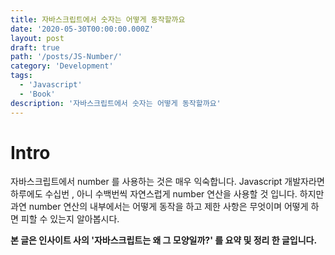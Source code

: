 ```yaml
---
title: 자바스크립트에서 숫자는 어떻게 동작할까요
date: '2020-05-30T00:00:00.000Z'
layout: post
draft: true
path: '/posts/JS-Number/'
category: 'Development'
tags:
  - 'Javascript'
  - 'Book'
description: '자바스크립트에서 숫자는 어떻게 동작할까요'
---
```


# Intro

자바스크립트에서 number 를 사용하는 것은 매우 익숙합니다. Javascript 개발자라면 하루에도 수십번 , 아니 수백번씩 자연스럽게 number 연산을 사용할 것 입니다.
하지만 과연 number 연산의 내부에서는 어떻게 동작을 하고 제한 사항은 무엇이며 어떻게 하면 피할 수 있는지 알아봅시다.

**본 글은 인사이트 사의 '자바스크립트는 왜 그 모양일까?' 를 요약 및 정리 한 글입니다.**

